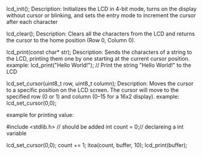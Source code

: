 lcd_init();
Description: Initializes the LCD in 4-bit mode, turns on the display without cursor or blinking, and sets the entry mode to increment the cursor after each character

lcd_clear();
Description: Clears all the characters from the LCD and returns the cursor to the home position (Row 0, Column 0).

lcd_print(const char* str);
Description: Sends the characters of a string to the LCD, printing them one by one starting at the current cursor position.
example: lcd_print("Hello World!");  // Print the string "Hello World!" to the LCD

lcd_set_cursor(uint8_t row, uint8_t column);
Description: Moves the cursor to a specific position on the LCD screen. The cursor will move to the specified row (0 or 1) and column (0–15 for a 16x2 display).
example:  lcd_set_cursor(0,0);

example for printing value:

#include <stdlib.h> // should be added
int count = 0;// declareing a int variable

lcd_set_cursor(0,0);
		count += 1;
		itoa(count, buffer, 10);
		lcd_print(buffer);
